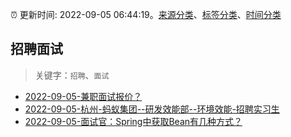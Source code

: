 :alarm_clock: 更新时间: 2022-09-05 06:44:19。[来源分类](../README.md)、[标签分类](../TAGS.md)、[时间分类](../TIMELINE.md)

## 招聘面试


> 关键字：`招聘`、`面试`



- [2022-09-05-兼职面试报价？](https://www.v2ex.com/t/877805) 
- [2022-09-05-杭州-蚂蚁集团--研发效能部--环境效能-招聘实习生](https://www.v2ex.com/t/877786) 
- [2022-09-05-面试官：Spring中获取Bean有几种方式？](https://toutiao.io/k/x9gh2qw) 